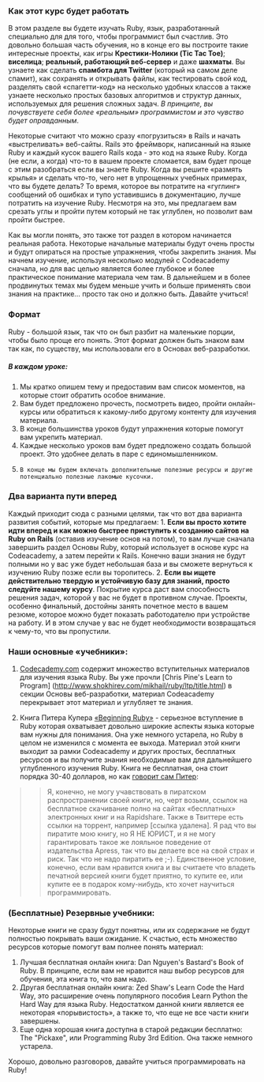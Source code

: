 ### Как этот курс будет работать

В этом разделе вы будете изучать Ruby, язык, разработанный специально для для того, чтобы программист был счастлив. Это довольно большая часть обучения, но в конце его вы построите такие интересные проекты, как игры **Крестики-Нолики (Tic Tac Toe)**; **виселица**; **реальный, работающий веб-сервер** и даже **шахматы**.
Вы узнаете как сделать **спамбота для Twitter** (который на самом деле спамит), как сохранять и открывать файлы, как тестировать свой код, разделять свой «спагетти-код» на несколько удобных классов а также узнаете несколько простых базовых алгоритмов и структур данных, используемых для решения сложных задач. *В принципе, вы  почувствуете себя более «реальным» программистом и это чувство будет оправданным*.

Некоторые считают что можно сразу «погрузиться» в Rails  и начать «выстреливать» веб-сайты. Rails это фреймворк, написанный на языке Ruby и каждый кусок вашего Rails кода - это код на языке Ruby. Когда (не если, а когда) что-то в вашем проекте сломается, вам будет проще с этим разобраться если вы знаете Ruby. Когда вы решите «размять крылья» и сделать что-то, чего нет в упрощенных учебных примерах, что вы будете делать? То время, которое вы потратите на «гуглинг» сообщений об ошибках и тупо уставившись в документацию, лучше потратить на изучение Ruby. Несмотря на это, мы предлагаем вам  срезать углы и пройти путем который не так углублен, но позволит вам пройти быстрее.

Как вы могли понять, это также тот раздел в котором начинается реальная работа. Некоторые начальные материалы будут очень просты и будут опираться на простые упражнения, чтобы закрепить знания. Мы начнем изучение, используя несколько модулей с Codeacademy сначала, но для вас целью является более глубокое и более практическое понимание материала чем там. В дальнейшем и в более продвинутых темах мы будем меньше учить и больше применять свои знания на практике… просто так оно и должно быть. Давайте учиться!

### Формат

Ruby - большой язык, так что он был разбит на маленькие порции, чтобы было проще его понять. Этот формат должен быть знаком вам так как, по существу, мы использовали его в Основах веб-разработки.
##### В каждом уроке:
  1.  Мы кратко опишем тему и предоставим вам список моментов, на которые стоит обратить особое внимание.
  2. Вам будет предложено прочесть, посмотреть видео, пройти онлайн-курсы или обратиться к какому-либо другому контенту для изучения материала.
  3. В конце большинства уроков будут упражнения которые помогут 	вам укрепить материал.
  4. Каждые несколько уроков вам будет предложено создать большой проект. Это удобнее делать в паре с единомышленником.
  5.	 В конце мы будем включать дополнительные полезные ресурсы и другие потенциально полезные лакомые кусочки.

### Два варианта пути вперед
Каждый приходит сюда с разными целями, так что вот два варианта развития событий, которые мы предлагаем:
	1. **Если вы просто хотите идти вперед и как можно быстрее приступить к созданию сайтов на Ruby on Rails** (оставив изучение основ на потом), то вам лучше сначала завершить раздел Основы Ruby, который использует в основе курс на Codeacademy, а затем перейти к Rails. Конечно ваши знания не будут полными но у вас уже будет небольшая база и вы сможете вернуться к изучению Ruby позже если вы торопитесь.
	2.	**Если вы ищете действительно твердую и устойчивую базу для знаний, просто следуйте нашему курсу**. Покрытие курса даст вам способность решения задач, которой у вас не будет в противном случае. Проекты, особенно финальный, достойны занять почетное место в вашем резюме, которое можно будет показать работодателю при устройстве на работу. И в этом случае у вас не будет необходимости возвращаться к чему-то, что вы пропустили.

### Наши основные «учебники»:
1. [Codecademy.com](http://www.codecademy.com/tracks/ruby) содержит множество вступительных материалов для изучения языка Ruby. Вы уже прочли [Chris Pine's Learn to Program] (http://www.shokhirev.com/mikhail/ruby/ltp/title.html) в секции Основы веб-разработки, материал Codeacademy перекрывает этот материал и углубляет те знания.

2. Книга Питера Купера [«Beginning Ruby»](http://beginningruby.org/) - серьезное вступление в Ruby которая охватывает довольно широкие аспекты языка которые вам нужны для понимания. Она уже немного устарела, но Ruby в целом не изменился с момента ее выхода. Материал этой книги выходит за рамки Codeacademy и других простых, бесплатных ресурсов и вы получите знания необходимые вам для дальнейшего углубленного изучения Ruby. Книга не бесплатная, она стоит порядка 30-40 долларов, но как [говорит сам Питер](http://beginningruby.org/): 
>>Я, конечно, не могу учавствовать в пиратском распространении своей книги, но, черт возьми, ссылок на бесплатное скачивание полно на сайтах «бесплатных» электронных книг и на Rapidshare. Также в Твиттере есть ссылки на торрент, например [ссылка удалена]. Я рад что вы пиратите мою книгу, но Я НЕ ЮРИСТ, и я не могу гарантировать такое же лояльное поведение от издательства Apress, так что вы делаете все на свой страх и риск. Так что не надо пиратить ее ;-). Единственное условие, конечно, если вам нравится книга и вы считаете что владеть печатной версией книги будет приятно, то купите ее, или купите ее в подарок кому-нибудь, кто хочет научиться программировать.

### (Бесплатные) Резервные учебники:

Некоторые книги не сразу будут понятны, или их содержание не будут полностью покрывать ваши ожидание. К счастью, есть множество ресурсов которые помогут вам полнее понять материал:
 1. Лучшая бесплатная онлайн книга: Dan Nguyen's Bastard's Book of Ruby.  В принципе, если вам не нравится наш выбор ресурсов для обучения, эта книга то, что вам надо.
 2. Другая бесплатная онлайн книга: Zed Shaw's Learn Code the Hard Way, это расширение очень популярного пособия Learn Python the Hard Way для языка Ruby. Недостатком данной книги является ее некоторая «порывистость», а также то, что еще не все части книги завершены.
 3. Еще одна хорошая книга доступна в старой редакции бесплатно: The "Pickaxe", или Programming Ruby 3rd Edition. Она также немного устарела.

Хорошо, довольно разговоров, давайте учиться программировать на Ruby!

